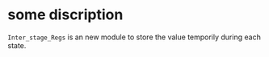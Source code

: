 # some discription

`Inter_stage_Regs` is an new module to store the value temporily during each state.
